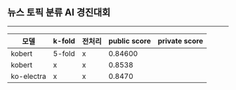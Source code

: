 ## 뉴스 토픽 분류 AI 경진대회 
---
|모델|k-fold|전처리|public score|private score|
|---|-----|---|-----|----
|kobert|5-fold|x|0.84600|
|kobert|x|x|0.8538|
|ko-electra|x|x|0.8470|

